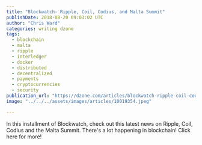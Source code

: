 ```yaml
---
title: "Blockwatch- Ripple, Coil, Codius, and Malta Summit"
publishDate: 2018-08-20 09:03:02 UTC
author: "Chris Ward"
categories: writing dzone
tags:
  - blockchain
  - malta
  - ripple
  - interledger
  - docker
  - distributed
  - decentralized
  - payments
  - cryptocurrencies
  - security
publication_url: "https://dzone.com/articles/blockwatch-ripple-coil-codius-and-malta-summit"
image: "../../../assets/images/articles/10019354.jpeg"

---
```

In this installment of Blockwatch, check out this latest news on Ripple, Coil, Codius and the Malta Summit. There's a lot happening in blockchain! Click here for more!


